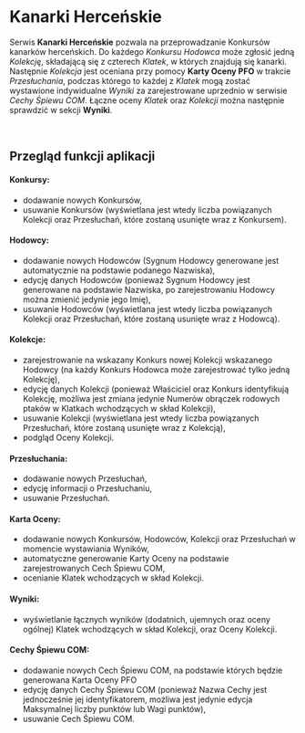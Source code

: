 # Kanarki Herceńskie

Serwis **Kanarki Herceńskie** pozwala na przeprowadzanie Konkursów kanarków herceńskich. Do każdego *Konkursu* *Hodowca* może zgłosić jedną *Kolekcję*, składającą się z czterech *Klatek*, w których znajdują się kanarki. Następnie *Kolekcja* jest oceniana przy pomocy **Karty Oceny PFO** w trakcie *Przesłuchania*, podczas którego to każdej z *Klatek* mogą zostać wystawione indywidualne *Wyniki* za zarejestrowane uprzednio w serwisie *Cechy Śpiewu COM*. Łączne oceny *Klatek* oraz *Kolekcji* można następnie sprawdzić w sekcji **Wyniki**.

<br/>

## Przegląd funkcji aplikacji

#### Konkursy:
- dodawanie nowych Konkursów,
- usuwanie Konkursów (wyświetlana jest wtedy liczba powiązanych Kolekcji oraz Przesłuchań, które zostaną usunięte wraz z Konkursem).

#### Hodowcy:
- dodawanie nowych Hodowców (Sygnum Hodowcy generowane jest automatycznie na podstawie podanego Nazwiska),
- edycję danych Hodowców (ponieważ Sygnum Hodowcy jest generowane na podstawie Nazwiska, po zarejestrowaniu Hodowcy można zmienić jedynie jego Imię),
- usuwanie Hodowców (wyświetlana jest wtedy liczba powiązanych Kolekcji oraz Przesłuchań, które zostaną usunięte wraz z Hodowcą).

#### Kolekcje:
- zarejestrowanie na wskazany Konkurs nowej Kolekcji wskazanego Hodowcy (na każdy Konkurs Hodowca może zarejestrować tylko jedną Kolekcję),
- edycję danych Kolekcji (ponieważ Właściciel oraz Konkurs identyfikują Kolekcję, możliwa jest zmiana jedynie Numerów obrączek rodowych ptaków w Klatkach wchodzących w skład Kolekcji),
- usuwanie Kolekcji (wyświetlana jest wtedy liczba powiązanych Przesłuchań, które zostaną usunięte wraz z Kolekcją),
- podgląd Oceny Kolekcji.

#### Przesłuchania:
- dodawanie nowych Przesłuchań,
- edycję informacji o Przesłuchaniu,
- usuwanie Przesłuchań.

#### Karta Oceny:
- dodawanie nowych Konkursów, Hodowców, Kolekcji oraz Przesłuchań w momencie wystawiania Wyników,
- automatyczne generowanie Karty Oceny na podstawie zarejestrowanych Cech Śpiewu COM,
- ocenianie Klatek wchodzących w skład Kolekcji.

#### Wyniki:
- wyświetlanie łącznych wyników (dodatnich, ujemnych oraz oceny ogólnej) Klatek wchodzących w skład Kolekcji, oraz Oceny Kolekcji.

#### Cechy Śpiewu COM:
- dodawanie nowych Cech Śpiewu COM, na podstawie których będzie generowana Karta Oceny PFO
- edycję danych Cechy Śpiewu COM (ponieważ Nazwa Cechy jest jednocześnie jej identyfikatorem, możliwa jest jedynie edycja Maksymalnej liczby punktów lub Wagi punktów),
- usuwanie Cech Śpiewu COM.
